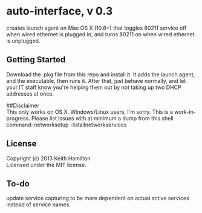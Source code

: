 # auto-interface, v 0.3

creates launch agent on Mac OS X (10.6+) that toggles 80211 service off when wired ethernet is plugged in, and turns 80211 on when wired ethernet is unplugged.  

## Getting Started
Download the .pkg file from this repo and install it. It adds the launch agent, and the executable, then runs it. After that, just behave normally, and let your IT staff know you're helping them out by not taking up two DHCP addresses at once.  

##Disclaimer  
This only works on OS X. Windows/Linux users, I'm sorry. This is a work-in-progress. Please list issues with at minimum a dump from this shell command: networksetup -listallnetworkservices  

## License
Copyright (c) 2013 Keith Hamilton  
Licensed under the MIT license.

## To-do  
update service capturing to be more dependent on actual active services instead of service names.
